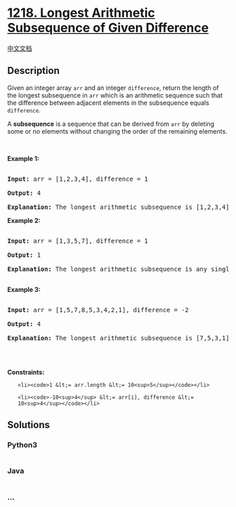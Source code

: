 # [1218. Longest Arithmetic Subsequence of Given Difference](https://leetcode.com/problems/longest-arithmetic-subsequence-of-given-difference)

[中文文档](/solution/1200-1299/1218.Longest%20Arithmetic%20Subsequence%20of%20Given%20Difference/README.md)

## Description

<p>Given an integer array <code>arr</code> and an integer <code>difference</code>, return the length of the longest subsequence in <code>arr</code> which is an arithmetic sequence such that the difference between adjacent elements in the subsequence equals <code>difference</code>.</p>

<p>A <strong>subsequence</strong> is a sequence that can be derived from <code>arr</code> by deleting some or no elements without changing the order of the remaining elements.</p>

<p>&nbsp;</p>
<p><strong>Example 1:</strong></p>

<pre>
<strong>Input:</strong> arr = [1,2,3,4], difference = 1
<strong>Output:</strong> 4
<strong>Explanation: </strong>The longest arithmetic subsequence is [1,2,3,4].</pre>

<p><strong>Example 2:</strong></p>

<pre>
<strong>Input:</strong> arr = [1,3,5,7], difference = 1
<strong>Output:</strong> 1
<strong>Explanation: </strong>The longest arithmetic subsequence is any single element.
</pre>

<p><strong>Example 3:</strong></p>

<pre>
<strong>Input:</strong> arr = [1,5,7,8,5,3,4,2,1], difference = -2
<strong>Output:</strong> 4
<strong>Explanation: </strong>The longest arithmetic subsequence is [7,5,3,1].
</pre>

<p>&nbsp;</p>
<p><strong>Constraints:</strong></p>

<ul>
	<li><code>1 &lt;= arr.length &lt;= 10<sup>5</sup></code></li>
	<li><code>-10<sup>4</sup> &lt;= arr[i], difference &lt;= 10<sup>4</sup></code></li>
</ul>

## Solutions

<!-- tabs:start -->

### **Python3**

```python

```

### **Java**

```java

```

### **...**

```

```

<!-- tabs:end -->
